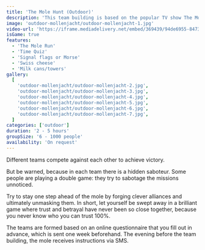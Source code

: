 ```yaml
---
title: 'The Mole Hunt (Outdoor)'
description: 'This team building is based on the popular TV show The Mole'
image: 'outdoor-mollenjacht/outdoor-mollenjacht-1.jpg'
video-url: 'https://iframe.mediadelivery.net/embed/369439/94de6955-8473-4cc6-9dd7-90bc509b858a'
isGame: true
features:
  - 'The Mole Run'
  - 'Time Quiz'
  - 'Signal flags or Morse'
  - 'Swiss cheese'
  - 'Milk cans/towers'
gallery:
  [
    'outdoor-mollenjacht/outdoor-mollenjacht-2.jpg',
    'outdoor-mollenjacht/outdoor-mollenjacht-3.jpg',
    'outdoor-mollenjacht/outdoor-mollenjacht-4.jpg',
    'outdoor-mollenjacht/outdoor-mollenjacht-5.jpg',
    'outdoor-mollenjacht/outdoor-mollenjacht-6.jpg',
    'outdoor-mollenjacht/outdoor-mollenjacht-7.jpg',
  ]
categories: ['outdoor']
duration: '2 - 5 hours'
groupSize: '6 - 1000 people'
availability: 'On request'
---
```


Different teams compete against each other to achieve victory.

But be warned, because in each team there is a hidden saboteur. Some people are playing a double game: they try to sabotage the missions unnoticed.

Try to stay one step ahead of the mole by forging clever alliances and ultimately unmasking them.
In short, let yourself be swept away in a brilliant game where trust and betrayal have never been so close together, because you never know who you can trust 100%.

The teams are formed based on an online questionnaire that you fill out in advance, which is sent one week beforehand. The evening before the team building, the mole receives instructions via SMS.
